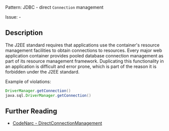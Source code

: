 Pattern: JDBC - direct `Connection` management

Issue: -

## Description

The J2EE standard requires that applications use the container's resource management facilities to obtain connections to resources. Every major web application container provides pooled database connection management as part of its resource management framework. Duplicating this functionality in an application is difficult and error prone, which is part of the reason it is forbidden under the J2EE standard.

Example of violations:

``` groovy
DriverManager.getConnection()
java.sql.DriverManager.getConnection()
```

## Further Reading

* [CodeNarc - DirectConnectionManagement](http://codenarc.sourceforge.net/codenarc-rules-jdbc.html#DirectConnectionManagement)